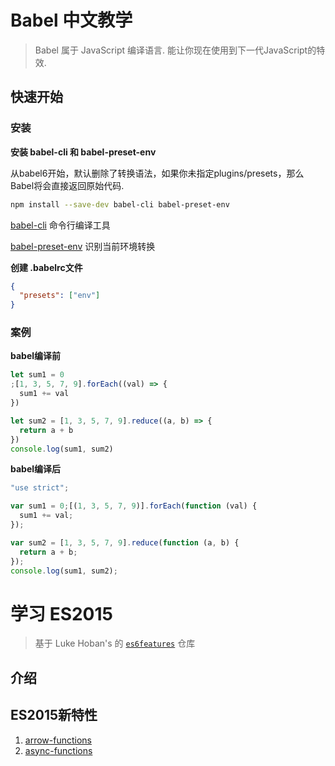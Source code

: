 # Babel 中文教学
> Babel 属于 JavaScript 编译语言.  能让你现在使用到下一代JavaScript的特效.

## 快速开始

### 安装

**安装 babel-cli 和 babel-preset-env**

从babel6开始，默认删除了转换语法，如果你未指定plugins/presets，那么Babel将会直接返回原始代码.


```bash
npm install --save-dev babel-cli babel-preset-env
```

[babel-cli](/packages/babel-cli.md)
命令行编译工具


[babel-preset-env](/packages/babel-preset-env.md)
识别当前环境转换

**创建 .babelrc文件**
```json
{
  "presets": ["env"]
}
```

### 案例

**babel编译前**

```javascript
let sum1 = 0
;[1, 3, 5, 7, 9].forEach((val) => {
  sum1 += val
})

let sum2 = [1, 3, 5, 7, 9].reduce((a, b) => {
  return a + b
})
console.log(sum1, sum2)
```

**babel编译后**

```javascript
"use strict";

var sum1 = 0;[(1, 3, 5, 7, 9)].forEach(function (val) {
  sum1 += val;
});

var sum2 = [1, 3, 5, 7, 9].reduce(function (a, b) {
  return a + b;
});
console.log(sum1, sum2);
```

# 学习 ES2015
> 基于 Luke Hoban's 的  [`es6features`](https://github.com/lukehoban/es6features#readme) 仓库

## 介绍

## ES2015新特性

1. [arrow-functions](/plugins/transform-es2015-arrow-functions.md)
2. [async-functions](/plugins/syntax-async-functions.md)